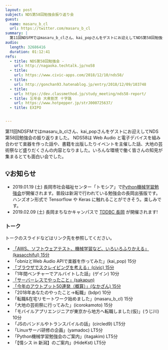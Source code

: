 ```yaml
---
layout: post
subject: NDS第58回勉強会振り返り会
guest:
  name: masaru_b_cl
  url: https://twitter.com/masaru_b_cl
summary: |
  第11回NDSFMではmasaru_b_clさん、kai_popさんをゲストにお迎えしてNDS第58回勉強会の振り返りました。
audio:
  length: 32686416
  duration: 01:12:41
refs:
  - title: NDS第58回勉強会 - 
    url: http://nagaoka.techtalk.jp/no58
  - title:
    url: https://www.civic-apps.com/2018/12/10/nds58/
  - title:
    url: http://gonchan93.hatenablog.jp/entry/2018/12/09/103748
  - title:
    url: https://dev.classmethod.jp/study_meeting/nds58-report/
  - title: 忘年会 大衆割烹 十字路
    url: https://www.hotpepper.jp/strJ000725637/
  - title: EXIPO


---
```



第11回NDSFMではmasaru_b_clさん、kai_popさんをゲストにお迎えしてNDS第58回勉強会の振り返りました。
NDS58は Web Audio と電子デバイスを組み合わせて楽器を作った話や、書籍を出版したりイベントを主催した話、大地の芸術祭など盛りだくさんの内容となりました。いろんな環境で働く皆さんの知見が集まるとても面白い会でした。

## 💡お知らせ

- 2019.01.19 (土) 長岡市社会福祉センター「トモシア」で[Python機械学習勉強会](https://pyml-niigata.connpass.com/event/112465/)が開催されます。普段は新潟で行われている勉強会の長岡出張版です。ハンズオン形式で Tensorflow や Keras に触れることができそう。楽しみです。
- 2019.02.09 (土) 長岡まちなかキャンパスで [TDDBC 長岡](https://tddbc.connpass.com/event/112293/) が開催されます! 




### トーク

トークのスライドなどはリンク先を参照してください。

- [「AWS、ソフトウェアテスト、機械学習など、いろいろふりかえる」(kasacchiful) 15分](https://t.co/6jTL2VFfMn)
- 「obnizとWeb Audio APIで楽器を作ってみた」(kai_pop) 15分
- [「ブラウザでスクレイピングを考える」(civic) 15分](https://docs.google.com/presentation/d/e/2PACX-1vS0Wcm_rSYyFsbMLjkMMYM3_JX0yjbo6im27miZSYAXnbSyQswxA0yL0WY5F6KgylpJXNWbsMYoZ75r/embed)
- 「1年間ベンチャーでアルバイトした話」(ゲイン) 10分
- [「サーバーレスでやったこと」(sakapun)]( https://www.slideshare.net/sakapun/2018-125353192)
- [「今年のアウトプット50連発（概算）」(なかざん) 15分](https://speakerdeck.com/nkzn/output2019-nu-tao-false50lian-fa)
- 「2018年あなたのやったこと→転職」(bdpr) 10分
- 「転職&在宅リモートワーク始めました」(masaru_b_cl) 15分
- 「大地の芸術祭に行ってみた」(icorokamoto) 15分
- 「モバイルアプリエンジニアが東京から地方へ転職しました(仮)」(うじ川) 10分
- 「JSのバンドルやトランスパイルの話」(circled9) LT5分
- 「Linuxサーバ研修の企画」(yamadoc) LT5分
- 「Python機械学習勉強会のご案内」(itagakim) LT5分
- 「【情シス in 新潟】のご案内」(HideKst) LT5分
